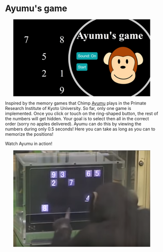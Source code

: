 # Ayumu's game
<img style="margin:0px auto;display:block" src="/imgs/Sketch.png" alt="Responsive image" width=450>
<p></p>
Inspired by the memory games that Chimp <a href="https://en.wikipedia.org/wiki/Ayumu_(chimpanzee)">Ayumu</a> plays in the Primate Research Institute of Kyoto University. So far, only one game is implemented. Once you click or touch on the ring-shaped button, the rest of the numbers will get hidden. Your goal is to select then all in the correct order (sorry no apples delivered). Ayumu can do this by viewing the numbers during only 0.5 seconds! Here you can take as long as you can to memorize the positions!

Watch Ayumu in action!

<a href="https://www.youtube.com/watch?v=JkNV0rSndJ0"><img style="margin:0px auto;display:block" src="/imgs/Ayumu.png" alt="Responsive image" width=450></a>
